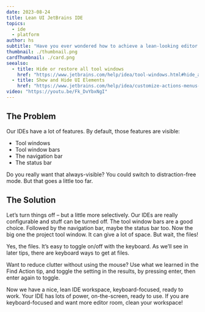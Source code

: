 ```yaml
---
date: 2023-08-24
title: Lean UI JetBrains IDE
topics:
  - ide
  - platform
author: hs
subtitle: "Have you ever wondered how to achieve a lean-looking editor without sacrificing essential features? Our IDEs come packed with functionalities, but sometimes, all those toolbars and status bars can clutter your workspace. "
thumbnail: ./thumbnail.png
cardThumbnail: ./card.png
seealso:
  - title: Hide or restore all tool windows
    href: "https://www.jetbrains.com/help/idea/tool-windows.html#hide_all"
  - title: Show and Hide UI Elements
    href: "https://www.jetbrains.com/help/idea/customize-actions-menus-and-toolbars.html#show-hide"
video: "https://youtu.be/Fk_DvYbxNgI"
---
```


## The Problem

Our IDEs have a lot of features. By default, those features are visible:

- Tool windows
- Tool window bars
- The navigation bar
- The status bar

Do you really want that always-visible? You could switch to distraction-free mode. But that goes a little too far.

## The Solution

Let’s turn things off – but a little more selectively. Our IDEs are really configurable and stuff can be turned off. The tool window bars are a good choice. Followed by the navigation bar, maybe the status bar too. Now the big one the project tool window. It can give a lot of space. But wait, the files!

Yes, the files. It’s easy to toggle on/off with the keyboard. As we’ll see in later tips, there are keyboard ways to get at files.

Want to reduce clutter without using the mouse? Use what we learned in the Find Action tip, and toggle the setting in the results, by pressing enter, then enter again to toggle.

Now we have a nice, lean IDE workspace, keyboard-focused, ready to work. Your IDE has lots of power, on-the-screen, ready to use. If you are keyboard-focused and want more editor room, clean your workspace!
